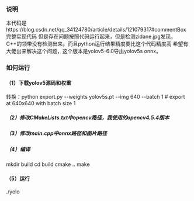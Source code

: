 ### 说明
本代码是https://blog.csdn.net/qq_34124780/article/details/121079317#commentBox完整实现代码 
但是存在问题按照代码运行起来，但是检测zidane.jpg发现，C++的领带没有检测出来。而且python运行结果精度要比这个代码精度高 
希望有大佬出来解决这个问题，这个版本是yolov5-6.0导出yolov5s onnx。
### 如何运行
#### （1）下载yolov5源码和权重 
转换：python export.py --weights yolov5s.pt --img 640 --batch 1  # export at 640x640 with batch size 1 
##### （2）修改CMakeLists.txt中opencv路径，我使用的opencv4.5.4版本 
##### （3）修改main.cpp中onnx路径和图片路径 
##### （4）编译 
mkdir build 
cd build 
cmake .. 
make 
####  （5）运行 
./yolo
